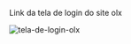 Link da tela de login do site olx   


![tela-de-login-olx](https://user-images.githubusercontent.com/28787494/136665949-e48a6b94-ecf4-4537-a09d-c042e5964f5e.png)
